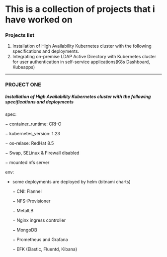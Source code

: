 # This is a collection of projects that i have worked on

### Projects list
1. Installation of High Availability Kubernetes cluster with the following specifications and deployments.
2. Integrating on-premise LDAP Active Directory with Kubernetes cluster for user authentication in self-service applications(K8s Dashboard, Kubeapps)


----------------------------------------------------------------------------------------------------------------------------------------------------------------------

### PROJECT ONE 
##### Installation of High Availability Kubernetes cluster with the following specifications and deployments


spec:

  &minus; container_runtime: CRI-O
  
  &minus; kubernetes_version: 1.23
  
  &minus; os-relase: RedHat 8.5
  
  &minus; Swap, SELinux & Firewall disabled
  
  &minus; mounted nfs server
  
env:

- some deployments are deployed by helm (bitnami charts)

  &minus; CNI: Flannel 
  
  &minus; NFS-Provisioner
  
  &minus; MetalLB 
  
  &minus; Nginx ingress controller
  
  &minus; MongoDB
  
  &minus; Prometheus and Grafana
  
  &minus; EFK (Elastic, Fluentd, Kibana)
  
